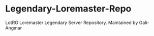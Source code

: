 # Legendary-Loremaster-Repo
LotRO Loremaster Legendary Server Repository. Maintained by Gali-Angmar
